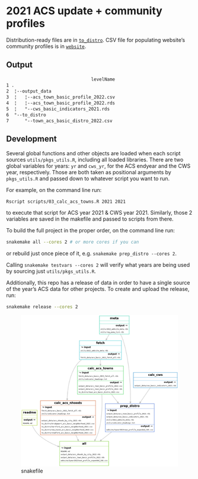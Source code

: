 
<!-- README.md is generated from README.Rmd. Please edit that file -->

# 2021 ACS update + community profiles

Distribution-ready files are in [`to_distro`](to_distro). CSV file for
populating website’s community profiles is in [`website`](website).

## Output

                                    levelName
    1 .                                      
    2  ¦--output_data                        
    3  ¦   ¦--acs_town_basic_profile_2022.csv
    4  ¦   ¦--acs_town_basic_profile_2022.rds
    5  ¦   °--cws_basic_indicators_2021.rds  
    6  °--to_distro                          
    7      °--town_acs_basic_distro_2022.csv 

## Development

Several global functions and other objects are loaded when each script
sources `utils/pkgs_utils.R`, including all loaded libraries. There are
two global variables for years: `yr` and `cws_yr`, for the ACS endyear
and the CWS year, respectively. Those are both taken as positional
arguments by `pkgs_utils.R` and passed down to whatever script you want
to run.

For example, on the command line run:

``` bash
Rscript scripts/03_calc_acs_towns.R 2021 2021
```

to execute that script for ACS year 2021 & CWS year 2021. Similarly,
those 2 variables are saved in the makefile and passed to scripts from
there.

To build the full project in the proper order, on the command line run:

``` bash
snakemake all --cores 2 # or more cores if you can
```

or rebuild just once piece of it,
e.g. `snakemake prep_distro --cores 2`.

Calling `snakemake testvars --cores 2` will verify what years are being
used by sourcing just `utils/pkgs_utils.R`.

Additionally, this repo has a release of data in order to have a single
source of the year’s ACS data for other projects. To create and upload
the release, run:

``` bash
snakemake release --cores 2
```

<figure>
<img src="dag.png" alt="snakefile" />
<figcaption aria-hidden="true">snakefile</figcaption>
</figure>
